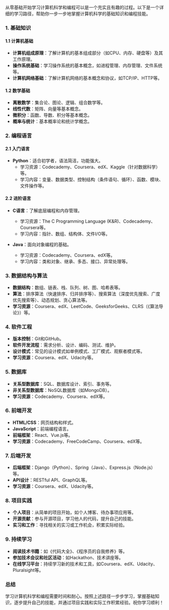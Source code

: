从零基础开始学习计算机科学和编程可以是一个充实且有趣的过程。以下是一个详细的学习路径，帮助你一步一步地掌握计算机科学的基础知识和编程技能。

### 1. **基础知识**

#### 1.1 计算机基础
- **计算机组成原理**：了解计算机的基本组成部分（如CPU、内存、硬盘等）及其工作原理。
- **操作系统基础**：学习操作系统的基本概念，如进程管理、内存管理、文件系统等。
- **计算机网络基础**：了解计算机网络的基本概念和协议，如TCP/IP、HTTP等。

#### 1.2 数学基础
- **离散数学**：集合论、图论、逻辑、组合数学等。
- **线性代数**：矩阵、向量等基本概念。
- **微积分**：函数、导数、积分等基本概念。
- **概率与统计**：基本概率论和统计学概念。

### 2. **编程语言**

#### 2.1 入门语言
- **Python**：适合初学者，语法简洁，功能强大。
  - 学习资源：Codecademy、Coursera、edX、Kaggle（针对数据科学）等。
  - 学习内容：变量、数据类型、控制结构（条件语句、循环）、函数、模块、文件操作等。

#### 2.2 进阶语言
- **C语言**：了解底层编程和内存管理。
  - 学习资源：The C Programming Language (K&R)、Codecademy、Coursera等。
  - 学习内容：指针、数组、结构体、文件I/O等。
  
- **Java**：面向对象编程的基础。
  - 学习资源：Codecademy、Coursera、edX等。
  - 学习内容：类和对象、继承、多态、接口、异常处理等。

### 3. **数据结构与算法**

- **数据结构**：数组、链表、栈、队列、树、图、哈希表等。
- **算法**：排序算法（快速排序、归并排序等）、搜索算法（深度优先搜索、广度优先搜索等）、动态规划、贪心算法等。
- **学习资源**：Coursera、edX、LeetCode、GeeksforGeeks、CLRS（《算法导论》）等。

### 4. **软件工程**

- **版本控制**：Git和GitHub。
- **软件开发流程**：需求分析、设计、编码、测试、维护。
- **设计模式**：常见的设计模式如单例模式、工厂模式、观察者模式等。
- **学习资源**：Coursera、edX、Udacity等。

### 5. **数据库**

- **关系型数据库**：SQL、数据库设计、索引、事务等。
- **非关系型数据库**：NoSQL数据库（如MongoDB）。
- **学习资源**：Codecademy、Coursera、edX等。

### 6. **前端开发**

- **HTML/CSS**：网页结构和样式。
- **JavaScript**：前端编程语言。
- **前端框架**：React、Vue.js等。
- **学习资源**：Codecademy、FreeCodeCamp、Coursera、edX等。

### 7. **后端开发**

- **后端框架**：Django（Python）、Spring（Java）、Express.js（Node.js）等。
- **API设计**：RESTful API、GraphQL等。
- **学习资源**：Coursera、edX、Udacity等。

### 8. **项目实践**

- **个人项目**：从简单的项目开始，如个人博客、待办事项应用等。
- **开源贡献**：参与开源项目，学习他人的代码，提升自己的技能。
- **实习和工作**：寻找相关的实习或工作机会，积累实际经验。

### 9. **持续学习**

- **阅读技术书籍**：如《代码大全》、《程序员的自我修养》等。
- **参加技术会议和社区活动**：如Hackathon、技术讲座等。
- **在线学习平台**：持续学习新的技术和工具，如Coursera、edX、Udacity、Pluralsight等。

### 总结

学习计算机科学和编程需要时间和耐心。按照上述路径一步步学习，掌握基础知识，逐步提升自己的技能，并通过项目实践和实际工作积累经验。祝你学习顺利！